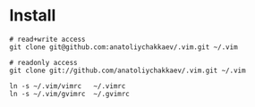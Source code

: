 Install
=======

    # read+write access
    git clone git@github.com:anatoliychakkaev/.vim.git ~/.vim

    # readonly access
    git clone git://github.com/anatoliychakkaev/.vim.git ~/.vim

    ln -s ~/.vim/vimrc   ~/.vimrc
    ln -s ~/.vim/gvimrc  ~/.gvimrc
